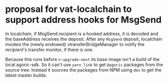 # proposal for vat-localchain to support address hooks for MsgSend

In localchain, if MsgSend.recipient is a hooked address, it is decoded and the baseAddress receives the deposit. After any `MsgSend` deposit, localchain invokes the (newly endowed) vtransferBridgeManager to notify the recipient's transfer monitor, if there is one.

Because this runs before `n:upgrade-next` its base image isn't a build of the local agoric-sdk. So it can't use `yarn link` to get `@agoric` packages from the source tree. Instead it sources the packages from NPM using `dev` to get the latest master builds.
